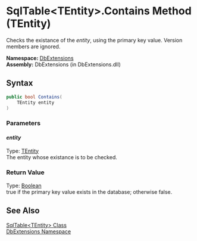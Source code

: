 SqlTable&lt;TEntity>.Contains Method (TEntity)
==============================================
Checks the existance of the *entity*, using the primary key value. Version members are ignored.

**Namespace:** [DbExtensions][1]  
**Assembly:** DbExtensions (in DbExtensions.dll)

Syntax
------

```csharp
public bool Contains(
	TEntity entity
)
```

### Parameters

#### *entity*
Type: [TEntity][2]  
The entity whose existance is to be checked.

### Return Value
Type: [Boolean][3]  
true if the primary key value exists in the database; otherwise false.

See Also
--------
[SqlTable&lt;TEntity> Class][2]  
[DbExtensions Namespace][1]  

[1]: ../README.md
[2]: README.md
[3]: http://msdn.microsoft.com/en-us/library/a28wyd50